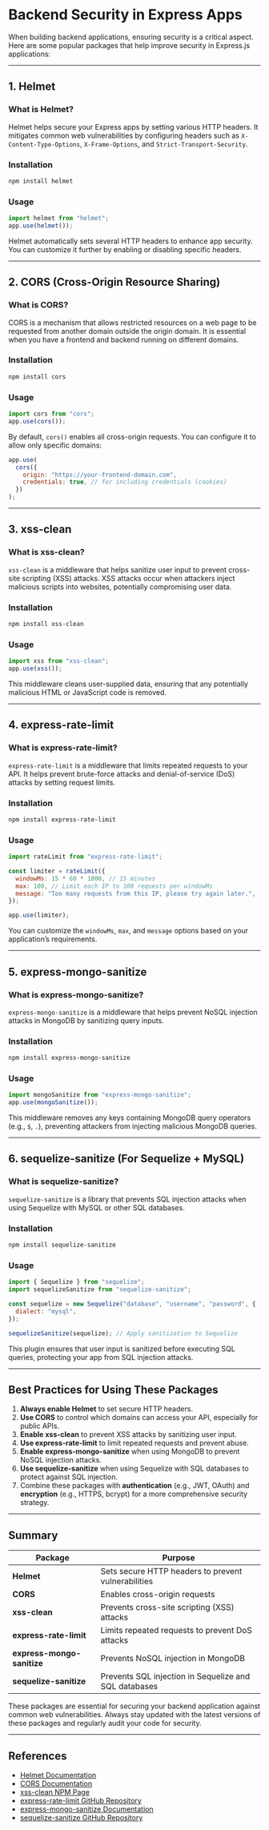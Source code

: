 # **Backend Security in Express Apps**

When building backend applications, ensuring security is a critical aspect. Here are some popular packages that help improve security in Express.js applications:

---

## **1. Helmet**

### **What is Helmet?**

Helmet helps secure your Express apps by setting various HTTP headers. It mitigates common web vulnerabilities by configuring headers such as `X-Content-Type-Options`, `X-Frame-Options`, and `Strict-Transport-Security`.

### **Installation**

```bash
npm install helmet
```

### **Usage**

```javascript
import helmet from "helmet";
app.use(helmet());
```

Helmet automatically sets several HTTP headers to enhance app security. You can customize it further by enabling or disabling specific headers.

---

## **2. CORS (Cross-Origin Resource Sharing)**

### **What is CORS?**

CORS is a mechanism that allows restricted resources on a web page to be requested from another domain outside the origin domain. It is essential when you have a frontend and backend running on different domains.

### **Installation**

```bash
npm install cors
```

### **Usage**

```javascript
import cors from "cors";
app.use(cors());
```

By default, `cors()` enables all cross-origin requests. You can configure it to allow only specific domains:

```javascript
app.use(
  cors({
    origin: "https://your-frontend-domain.com",
    credentials: true, // for including credentials (cookies)
  })
);
```

---

## **3. xss-clean**

### **What is xss-clean?**

`xss-clean` is a middleware that helps sanitize user input to prevent cross-site scripting (XSS) attacks. XSS attacks occur when attackers inject malicious scripts into websites, potentially compromising user data.

### **Installation**

```bash
npm install xss-clean
```

### **Usage**

```javascript
import xss from "xss-clean";
app.use(xss());
```

This middleware cleans user-supplied data, ensuring that any potentially malicious HTML or JavaScript code is removed.

---

## **4. express-rate-limit**

### **What is express-rate-limit?**

`express-rate-limit` is a middleware that limits repeated requests to your API. It helps prevent brute-force attacks and denial-of-service (DoS) attacks by setting request limits.

### **Installation**

```bash
npm install express-rate-limit
```

### **Usage**

```javascript
import rateLimit from "express-rate-limit";

const limiter = rateLimit({
  windowMs: 15 * 60 * 1000, // 15 minutes
  max: 100, // Limit each IP to 100 requests per windowMs
  message: "Too many requests from this IP, please try again later.",
});

app.use(limiter);
```

You can customize the `windowMs`, `max`, and `message` options based on your application’s requirements.

---

## **5. express-mongo-sanitize**

### **What is express-mongo-sanitize?**

`express-mongo-sanitize` is a middleware that helps prevent NoSQL injection attacks in MongoDB by sanitizing query inputs.

### **Installation**

```bash
npm install express-mongo-sanitize
```

### **Usage**

```javascript
import mongoSanitize from "express-mongo-sanitize";
app.use(mongoSanitize());
```

This middleware removes any keys containing MongoDB query operators (e.g., `$`, `.`), preventing attackers from injecting malicious MongoDB queries.

---

## **6. sequelize-sanitize** (For Sequelize + MySQL)

### **What is sequelize-sanitize?**

`sequelize-sanitize` is a library that prevents SQL injection attacks when using Sequelize with MySQL or other SQL databases.

### **Installation**

```bash
npm install sequelize-sanitize
```

### **Usage**

```javascript
import { Sequelize } from "sequelize";
import sequelizeSanitize from "sequelize-sanitize";

const sequelize = new Sequelize("database", "username", "password", {
  dialect: "mysql",
});

sequelizeSanitize(sequelize); // Apply sanitization to Sequelize
```

This plugin ensures that user input is sanitized before executing SQL queries, protecting your app from SQL injection attacks.

---

## **Best Practices for Using These Packages**

1. **Always enable Helmet** to set secure HTTP headers.
2. **Use CORS** to control which domains can access your API, especially for public APIs.
3. **Enable xss-clean** to prevent XSS attacks by sanitizing user input.
4. **Use express-rate-limit** to limit repeated requests and prevent abuse.
5. **Enable express-mongo-sanitize** when using MongoDB to prevent NoSQL injection attacks.
6. **Use sequelize-sanitize** when using Sequelize with SQL databases to protect against SQL injection.
7. Combine these packages with **authentication** (e.g., JWT, OAuth) and **encryption** (e.g., HTTPS, bcrypt) for a more comprehensive security strategy.

---

## **Summary**

| **Package**                | **Purpose**                                           |
| -------------------------- | ----------------------------------------------------- |
| **Helmet**                 | Sets secure HTTP headers to prevent vulnerabilities   |
| **CORS**                   | Enables cross-origin requests                         |
| **xss-clean**              | Prevents cross-site scripting (XSS) attacks           |
| **express-rate-limit**     | Limits repeated requests to prevent DoS attacks       |
| **express-mongo-sanitize** | Prevents NoSQL injection in MongoDB                   |
| **sequelize-sanitize**     | Prevents SQL injection in Sequelize and SQL databases |

These packages are essential for securing your backend application against common web vulnerabilities. Always stay updated with the latest versions of these packages and regularly audit your code for security.

---

## **References**

- [Helmet Documentation](https://helmetjs.github.io/)
- [CORS Documentation](https://expressjs.com/en/resources/middleware/cors.html)
- [xss-clean NPM Page](https://www.npmjs.com/package/xss-clean)
- [express-rate-limit GitHub Repository](https://github.com/nfriedly/express-rate-limit)
- [express-mongo-sanitize Documentation](https://www.npmjs.com/package/express-mongo-sanitize)
- [sequelize-sanitize GitHub Repository](https://github.com/NoelDeMartin/sequelize-sanitize)
